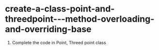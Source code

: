 # create-a-class-point-and-threedpoint---method-overloading-and-overriding-base

1. Complete the code in Point, Threed point class